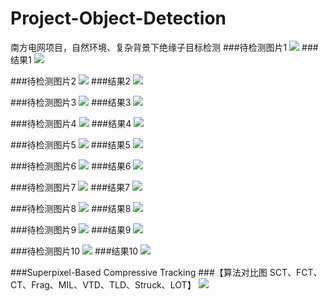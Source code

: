 # Project-Object-Detection
南方电网项目，自然环境、复杂背景下绝缘子目标检测
###待检测图片1
![](https://github.com/zhoujian89/Project-Object-Detection/blob/master/南网项目/A500kV仁厂甲线161号塔A相大号侧绝缘子自爆一片（自导线起左串第10片）.jpg)
###结果1
![](https://github.com/zhoujian89/Project-Object-Detection/blob/master/南网项目/A检测结果.jpg)

###待检测图片2
![](https://github.com/zhoujian89/Project-Object-Detection/blob/master/南网项目/I500kV仁厂甲线161号塔A相小号侧绝缘子自爆一片（自导线起右串第14片）.jpg)
###结果2
![](https://github.com/zhoujian89/Project-Object-Detection/blob/master/南网项目/I检测结果.jpg)

###待检测图片3
![](https://github.com/zhoujian89/Project-Object-Detection/blob/master/南网项目/C500kV小楚甲线223号塔B相大号侧绝缘子自爆一片(自挂点起右串第11片).jpg)
###结果3
![](https://github.com/zhoujian89/Project-Object-Detection/blob/master/南网项目/C检测结果.jpg)

###待检测图片4
![](https://github.com/zhoujian89/Project-Object-Detection/blob/master/南网项目/D500kv小楚甲线352号塔A相小号侧绝缘子自爆一片(自挂点起右串第5片).jpg)
###结果4
![](https://github.com/zhoujian89/Project-Object-Detection/blob/master/南网项目/D检测结果.jpg)

###待检测图片5
![](https://github.com/zhoujian89/Project-Object-Detection/blob/master/南网项目/E500kV小楚甲线248号塔C相小号侧绝缘子自爆一片(自导线起左串第9片).jpg)
###结果5
![](https://github.com/zhoujian89/Project-Object-Detection/blob/master/南网项目/E检测结果.jpg)

###待检测图片6
![](https://github.com/zhoujian89/Project-Object-Detection/blob/master/南网项目/F500kV红惠甲线79号塔B相小号侧绝缘子自爆一片(自挂点起第7片).jpg)
###结果6
![](https://github.com/zhoujian89/Project-Object-Detection/blob/master/南网项目/F检测结果.jpg)

###待检测图片7
![](https://github.com/zhoujian89/Project-Object-Detection/blob/master/南网项目/G500kV惠墨乙线071号塔A相V串面向小号侧绝缘子自爆一片（自挂点起右串第5片）.jpg)
###结果7
![](https://github.com/zhoujian89/Project-Object-Detection/blob/master/南网项目/G检测结果.jpg)

###待检测图片8
![](https://github.com/zhoujian89/Project-Object-Detection/blob/master/南网项目/H500kV惠墨乙线124号塔C相V串面向小号侧绝缘子自爆一片（自挂点起右串第14片）.jpg)
###结果8
![](https://github.com/zhoujian89/Project-Object-Detection/blob/master/南网项目/H检测结果.jpg)

###待检测图片9
![](https://github.com/zhoujian89/Project-Object-Detection/blob/master/南网项目/B500kV惠墨乙线087号塔A相V串面向小号侧绝缘子自爆一片(自挂点起左串第6片).jpg)
###结果9
![](https://github.com/zhoujian89/Project-Object-Detection/blob/master/南网项目/B检测结果.jpg)

###待检测图片10
![](https://github.com/zhoujian89/Project-Object-Detection/blob/master/南网项目/J500kV德博Ⅱ回线243号塔B相跳线串绝缘子自爆一片（自导线起第10片）.jpg)
###结果10
![](https://github.com/zhoujian89/Project-Object-Detection/blob/master/南网项目/J检测结果.jpg)

###Superpixel-Based Compressive Tracking 
###【算法对比图 SCT、FCT、CT、Frag、MIL、VTD、TLD、Struck、LOT】
![](https://github.com/zhoujian89/Project-Object-Detection/blob/master/tracking.jpg)
